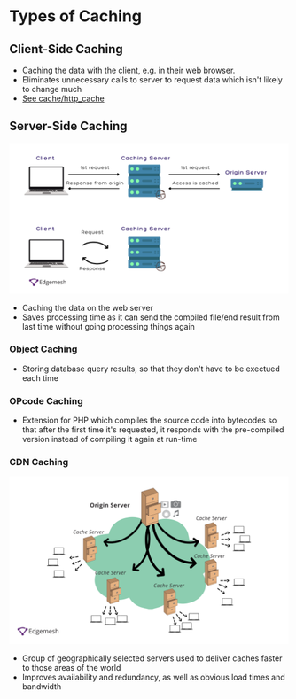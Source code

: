 # Types of Caching

## Client-Side Caching

- Caching the data with the client, e.g. in their web browser.
- Eliminates unnecessary calls to server to request data which isn't likely to change much
- [See cache/http_cache](http_cache.md)

## Server-Side Caching

![Diagram](https://raw.githubusercontent.com/cwarwicker/learn/refs/heads/prime/images/caching.png)

- Caching the data on the web server
- Saves processing time as it can send the compiled file/end result from last time without going processing things again

### Object Caching
- Storing database query results, so that they don't have to be exectued each time

### OPcode Caching
- Extension for PHP which compiles the source code into bytecodes so that after the first time it's requested, it responds with the pre-compiled version instead of compiling it again at run-time

### CDN Caching

![Diagram](https://github.com/cwarwicker/learn/blob/prime/images/cdn.png?raw=true)

- Group of geographically selected servers used to deliver caches faster to those areas of the world
- Improves availability and redundancy, as well as obvious load times and bandwidth
